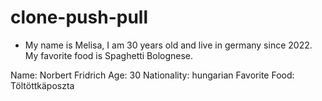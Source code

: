 # clone-push-pull

- My name is Melisa, I am 30 years old and live in germany since 2022. My favorite food is Spaghetti Bolognese.


Name: Norbert Fridrich
Age: 30
Nationality: hungarian
Favorite Food: Töltöttkäposzta